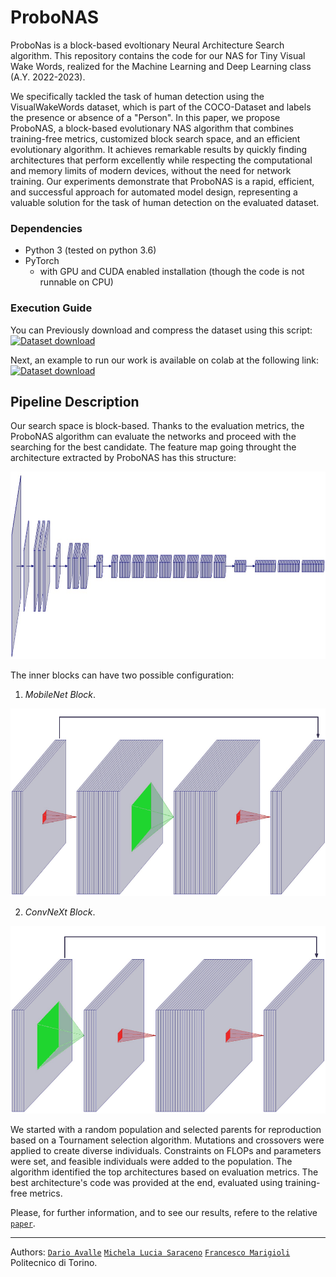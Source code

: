 # ProboNAS
ProboNas is a block-based evoltionary Neural Architecture Search algorithm.
This repository contains the code for our NAS for Tiny Visual Wake Words, realized for the Machine Learning and Deep Learning class (A.Y. 2022-2023).

We specifically tackled the task of human detection using the VisualWakeWords dataset, which is part of the COCO-Dataset and labels the presence or absence of a "Person". In this paper, we propose ProboNAS, a block-based evolutionary NAS algorithm that combines training-free metrics, customized block search space, and an efficient evolutionary algorithm. It achieves remarkable results by quickly finding architectures that perform excellently while respecting the computational and memory limits of modern devices, without the need for network training. Our experiments demonstrate that ProboNAS is a rapid, efficient, and successful approach for automated model design, representing a valuable solution for the task of human detection on the evaluated dataset.


### Dependencies
* Python 3 (tested on python 3.6)
* PyTorch
  * with GPU and CUDA enabled installation (though the code is not runnable on CPU)
 
### Execution Guide
You can Previously download and compress the dataset using this script: [![Dataset download](https://colab.research.google.com/assets/colab-badge.svg)](https://colab.research.google.com/drive/1zPJwTzZyh9xpxfFbhV1dmHH-FYe0ITa-#scrollTo=qkIbAzgB02De)

Next, an example to run our work is available on colab at the following link: [![Dataset download](https://colab.research.google.com/assets/colab-badge.svg)](https://colab.research.google.com/drive/13iaHOeUwYgUas3jofnPpXukBllm6fypu#scrollTo=W3tARQvUGkbb)

## Pipeline Description
Our search space is block-based. Thanks to the evaluation metrics, the ProboNAS algorithm can evaluate the networks and proceed with the searching for the best candidate. The feature map going throught the architecture extracted by ProboNAS has this structure:

<div align="center">
  <img src="https://github.com/FrancescoMarigioli98/ProboNAS/blob/main/imgs/Network.png" alt="Alt text" title="Network" width="700" height="300">
</div>

The inner blocks can have two possible configuration:
1. *MobileNet Block*.

<div align="center">
  <img src="https://github.com/FrancescoMarigioli98/ProboNAS/blob/main/imgs/Mobilenet.png" alt="Alt text" title="Preprocessing pipeline" width="700" height="300">
</div>




2. *ConvNeXt Block*.

<div align="center">
  <img src="https://github.com/FrancescoMarigioli98/ProboNAS/blob/main/imgs/Convnext.png" alt="Alt text" title="Preprocessing pipeline" width="700" height="300">
</div>

<p>

We started with a random population and selected parents for reproduction based on a Tournament selection algorithm. Mutations and crossovers were applied to create diverse individuals. Constraints on FLOPs and parameters were set, and feasible individuals were added to the population. The algorithm identified the top architectures based on evaluation metrics. The best architecture's code was provided at the end, evaluated using training-free metrics.

Please, for further information, and to see our results, refere to the relative [`paper`](https://github.com/FrancescoMarigioli98/ProboNAS/blob/main/ProboNAS.pdf).

----

Authors: [`Dario Avalle`](https://github.com/davalle99) [`Michela Lucia Saraceno`](https://github.com/michelasaraceno) [`Francesco Marigioli`](https://github.com/FrancescoMarigioli98) Politecnico di Torino.
